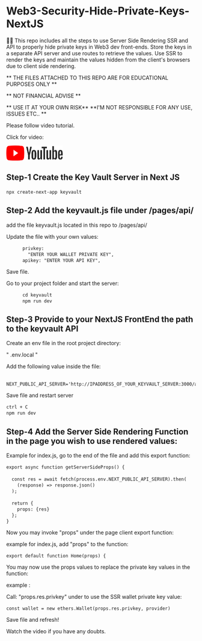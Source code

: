 # Web3-Security-Hide-Private-Keys-NextJS
👮‍♂️ This repo includes all the steps to use Server Side Rendering SSR and API to properly hide private keys in Web3 dev front-ends. Store the keys in a separate API server and use routes to retrieve the values. Use SSR to render the keys and maintain the values hidden from the client's browsers due to client side rendering.

** THE FILES ATTACHED TO THIS REPO ARE FOR EDUCATIONAL PURPOSES ONLY **

** NOT FINANCIAL ADVISE **

** USE IT AT YOUR OWN RISK** **I'M NOT RESPONSIBLE FOR ANY USE, ISSUES ETC.. **

Please follow video tutorial.

Click for video:

<a href="https://youtu.be/ggh83ZEpUnI" target="_blank"><img src="https://github.com/net2devcrypto/misc/blob/main/ytlogo2.png" width="150" height="40"></a> 

## Step-1 Create the Key Vault Server in Next JS

```shell
npx create-next-app keyvault
```

## Step-2 Add the keyvault.js file under /pages/api/

add the file keyvault.js located in this repo to /pages/api/

Update the file with your own values:

```shell
      privkey:
        "ENTER YOUR WALLET PRIVATE KEY",
      apikey: "ENTER YOUR API KEY",
```

Save file.

Go to your project folder and start the server:

```shell
      cd keyvault
      npm run dev
```

## Step-3 Provide to your NextJS FrontEnd the path to the keyvault API

Create an env file in the root project directory:

" .env.local "

Add the following value inside the file:

```shell
     NEXT_PUBLIC_API_SERVER='http://IPADDRESS_OF_YOUR_KEYVAULT_SERVER:3000/api/keyvault'
```

Save file and restart server

```shell
ctrl + C
npm run dev
```

## Step-4 Add the Server Side Rendering Function in the page you wish to use rendered values:

Example for index.js, go to the end of the file and add this export function:

```shell
export async function getServerSideProps() {

  const res = await fetch(process.env.NEXT_PUBLIC_API_SERVER).then(
    (response) => response.json()
  );

  return {
    props: {res}
  };
}
```

Now you may invoke "props" under the page client export function:

example for index.js, add "props" to the function:

```shell
export default function Home(props) {
```

You may now use the props values to replace the private key values in the function:

example : 

Call: "props.res.privkey" under to use the SSR wallet private key value:

```shell
const wallet = new ethers.Wallet(props.res.privkey, provider)
```

Save file and refresh!

Watch the video if you have any doubts. 
